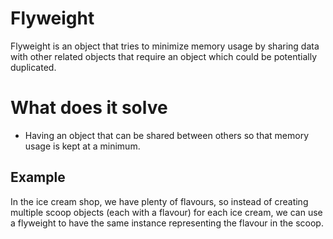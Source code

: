 # Flyweight

Flyweight is an object that tries to minimize memory usage by sharing data with
other related objects that require an object which could be potentially
duplicated.

# What does it solve

- Having an object that can be shared between others so that memory usage is kept at a minimum.

## Example

In the ice cream shop, we have plenty of flavours, so instead of creating
multiple scoop objects (each with a flavour) for each ice cream, we can use a
flyweight to have the same instance representing the flavour in the scoop.
